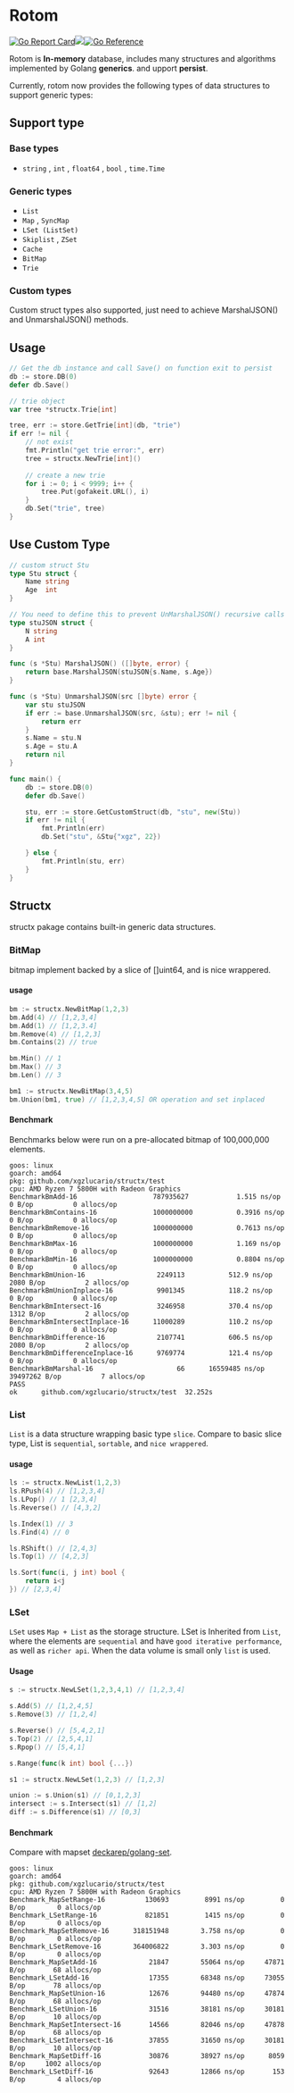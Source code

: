 # Rotom

[![Go Report Card](https://goreportcard.com/badge/github.com/xgzlucario/rotom)](https://goreportcard.com/report/github.com/xgzlucario/rotom)![](https://img.shields.io/github/languages/code-size/xgzlucario/rotom.svg?style=flat)[![Go Reference](https://pkg.go.dev/badge/github.com/xgzlucario/rotom.svg)](https://pkg.go.dev/github.com/xgzlucario/rotom)

Rotom is **In-memory** database, includes many structures and algorithms implemented by Golang **generics**. and upport **persist**.

Currently, rotom now provides the following types of data structures to support generic types:

## Support type
### Base types
- `string` , `int` , `float64` , `bool` , `time.Time` 

### Generic types
- `List`
- `Map` , `SyncMap`
- `LSet (ListSet)`
- `Skiplist` , `ZSet`
- `Cache`
- `BitMap`
- `Trie`

### Custom types
Custom struct types also supported, just need to achieve MarshalJSON() and UnmarshalJSON() methods.

## Usage
```go
// Get the db instance and call Save() on function exit to persist
db := store.DB(0)
defer db.Save()

// trie object
var tree *structx.Trie[int]

tree, err := store.GetTrie[int](db, "trie")
if err != nil {
	// not exist
	fmt.Println("get trie error:", err)
	tree = structx.NewTrie[int]()
	
	// create a new trie
	for i := 0; i < 9999; i++ {
		tree.Put(gofakeit.URL(), i)
	}
	db.Set("trie", tree)
}
```

## Use Custom Type
```go
// custom struct Stu
type Stu struct {
	Name string
	Age  int
}

// You need to define this to prevent UnMarshalJSON() recursive calls
type stuJSON struct {
	N string
	A int
}

func (s *Stu) MarshalJSON() ([]byte, error) {
	return base.MarshalJSON(stuJSON{s.Name, s.Age})
}

func (s *Stu) UnmarshalJSON(src []byte) error {
	var stu stuJSON
	if err := base.UnmarshalJSON(src, &stu); err != nil {
		return err
	}
	s.Name = stu.N
	s.Age = stu.A
	return nil
}

func main() {
	db := store.DB(0)
	defer db.Save()

	stu, err := store.GetCustomStruct(db, "stu", new(Stu))
	if err != nil {
		fmt.Println(err)
		db.Set("stu", &Stu{"xgz", 22})

	} else {
		fmt.Println(stu, err)
	}
}
```

## Structx
structx pakage contains built-in generic data structures.

### BitMap
bitmap implement backed by a slice of []uint64, and is nice wrappered.

#### usage

```go
bm := structx.NewBitMap(1,2,3)
bm.Add(4) // [1,2,3,4]
bm.Add(1) // [1,2,3.4]
bm.Remove(4) // [1,2,3]
bm.Contains(2) // true

bm.Min() // 1
bm.Max() // 3
bm.Len() // 3

bm1 := structx.NewBitMap(3,4,5)
bm.Union(bm1, true) // [1,2,3,4,5] OR operation and set inplaced
```

#### Benchmark

Benchmarks below were run on a pre-allocated bitmap of 100,000,000 elements.

```
goos: linux
goarch: amd64
pkg: github.com/xgzlucario/structx/test
cpu: AMD Ryzen 7 5800H with Radeon Graphics         
BenchmarkBmAdd-16                  	787935627	         1.515 ns/op	       0 B/op	       0 allocs/op
BenchmarkBmContains-16             	1000000000	         0.3916 ns/op	       0 B/op	       0 allocs/op
BenchmarkBmRemove-16               	1000000000	         0.7613 ns/op	       0 B/op	       0 allocs/op
BenchmarkBmMax-16                  	1000000000	         1.169 ns/op	       0 B/op	       0 allocs/op
BenchmarkBmMin-16                  	1000000000	         0.8804 ns/op	       0 B/op	       0 allocs/op
BenchmarkBmUnion-16                	 2249113	       512.9 ns/op	    2080 B/op	       2 allocs/op
BenchmarkBmUnionInplace-16         	 9901345	       118.2 ns/op	       0 B/op	       0 allocs/op
BenchmarkBmIntersect-16            	 3246958	       370.4 ns/op	    1312 B/op	       2 allocs/op
BenchmarkBmIntersectInplace-16     	11000289	       110.2 ns/op	       0 B/op	       0 allocs/op
BenchmarkBmDifference-16           	 2107741	       606.5 ns/op	    2080 B/op	       2 allocs/op
BenchmarkBmDifferenceInplace-16    	 9769774	       121.4 ns/op	       0 B/op	       0 allocs/op
BenchmarkBmMarshal-16              	      66	  16559485 ns/op	39497262 B/op	       7 allocs/op
PASS
ok  	github.com/xgzlucario/structx/test	32.252s
```

### List

`List` is a data structure wrapping basic type `slice`.  Compare to basic slice type, List is `sequential`, `sortable`, and `nice wrappered`.

#### usage

```go
ls := structx.NewList(1,2,3)
ls.RPush(4) // [1,2,3,4]
ls.LPop() // 1 [2,3,4]
ls.Reverse() // [4,3,2]

ls.Index(1) // 3
ls.Find(4) // 0

ls.RShift() // [2,4,3]
ls.Top(1) // [4,2,3]

ls.Sort(func(i, j int) bool {
	return i<j
}) // [2,3,4]
```

### LSet

`LSet` uses `Map + List` as the storage structure. LSet is Inherited from `List`, where the elements are `sequential` and have `good iterative performance`, as well as `richer api`. When the data volume is small only `list` is used.

#### Usage

```go
s := structx.NewLSet(1,2,3,4,1) // [1,2,3,4]

s.Add(5) // [1,2,4,5]
s.Remove(3) // [1,2,4]

s.Reverse() // [5,4,2,1]
s.Top(2) // [2,5,4,1]
s.Rpop() // [5,4,1]

s.Range(func(k int) bool {...})

s1 := structx.NewLSet(1,2,3) // [1,2,3]

union := s.Union(s1) // [0,1,2,3]
intersect := s.Intersect(s1) // [1,2]
diff := s.Difference(s1) // [0,3]
```

#### Benchmark

Compare with mapset [deckarep/golang-set](https://github.com/deckarep/golang-set).

```
goos: linux
goarch: amd64
pkg: github.com/xgzlucario/structx/test
cpu: AMD Ryzen 7 5800H with Radeon Graphics  
Benchmark_MapSetRange-16          130693	     8991 ns/op	        0 B/op	      0 allocs/op
Benchmark_LSetRange-16            821851	     1415 ns/op	        0 B/op	      0 allocs/op
Benchmark_MapSetRemove-16      318151948	    3.758 ns/op	        0 B/op	      0 allocs/op
Benchmark_LSetRemove-16        364006822	    3.303 ns/op	        0 B/op	      0 allocs/op
Benchmark_MapSetAdd-16         	   21847	    55064 ns/op	    47871 B/op	     68 allocs/op
Benchmark_LSetAdd-16               17355	    68348 ns/op	    73055 B/op	     78 allocs/op
Benchmark_MapSetUnion-16           12676	    94480 ns/op	    47874 B/op	     68 allocs/op
Benchmark_LSetUnion-16             31516	    38181 ns/op	    30181 B/op	     10 allocs/op
Benchmark_MapSetIntersect-16       14566	    82046 ns/op	    47878 B/op	     68 allocs/op
Benchmark_LSetIntersect-16         37855	    31650 ns/op	    30181 B/op	     10 allocs/op
Benchmark_MapSetDiff-16            30876	    38927 ns/op	     8059 B/op	   1002 allocs/op
Benchmark_LSetDiff-16          	   92643	    12866 ns/op	      153 B/op	      4 allocs/op
```


